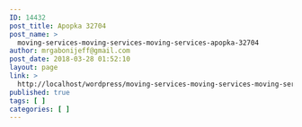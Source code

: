 ```yaml
---
ID: 14432
post_title: Apopka 32704
post_name: >
  moving-services-moving-services-moving-services-apopka-32704
author: mrgabonijeff@gmail.com
post_date: 2018-03-28 01:52:10
layout: page
link: >
  http://localhost/wordpress/moving-services-moving-services-moving-services-apopka-32704/
published: true
tags: [ ]
categories: [ ]
---
```

